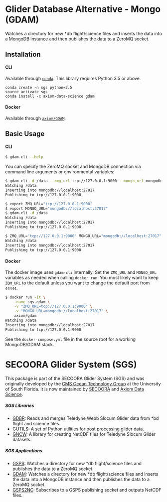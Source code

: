 # Glider Database Alternative - Mongo (GDAM)

Watches a directory for new *db flight/science files and inserts the data into a MongoDB instance and then publishes the data to a ZeroMQ socket.


## Installation

#### CLI

Available through [`conda`](http://conda.pydata.org/docs/install/quick.html). This library requires Python 3.5 or above.

```
conda create -n sgs python=3.5
source activate sgs
conda install -c axiom-data-science gdam
```

#### Docker

Available through [`axiom/GDAM`](#).


## Basic Usage

#### CLI

```bash
$ gdam-cli --help
```

You can specify the ZeroMQ socket and MongoDB connection via command line
arguments or environmental variables:

```bash
$ gdam-cli -d /data --zmg_url tcp://127.0.0.1:9000 --mongo_url mongodb://localhost:27017
Watching /data
Inserting into mongodb://localhost:27017
Publishing to tcp://127.0.0.1:9000
```

```bash
$ export ZMQ_URL="tcp://127.0.0.1:9000"
$ export MONGO_URL="mongodb://localhost:27017"
$ gdam-cli -d /data
Watching /data
Inserting into mongodb://localhost:27017
Publishing to tcp://127.0.0.1:9000
```

```bash
$ ZMQ_URL="tcp://127.0.0.1:9000" MONGO_URL="mongodb://localhost:27017" gdam-cli -d /data
Watching /data
Inserting into mongodb://localhost:27017
Publishing to tcp://127.0.0.1:9000
```

#### Docker

The docker image uses `gdam-cli` internally. Set the `ZMQ_URL` and `MONGO_URL` variables as needed when calling `docker run`. You most likely want to keep `ZQM_URL` to the default unless you want to change the default port from `44444`.

```bash
$ docker run -it \
    -name sgs-gdam \
    -v "ZMQ_URL=tcp://127.0.0.1:9000" \
    -v "MONGO_URL=mongodb://localhost:27017" \
    axiom/gdam
Watching /data
Inserting into mongodb://localhost:27017
Publishing to tcp://127.0.0.1:9000
```

See the `docker-compose.yml` file in the source root for a working MongoDB/GDAM stack.


# SECOORA Glider System (SGS)

This package is part of the SECOORA Glider System (SGS) and was originally developed by the [CMS Ocean Technology Group](http://www.marine.usf.edu/COT/) at the University of South Florida. It is now maintained by [SECOORA](http://secoora.org) and [Axiom Data Science](http://axiomdatascience.com).

##### SGS Libraries

* [GDBR](https://github.com/axiom-data-science/GBDR): Reads and merges Teledyne Webb Slocum Glider data from *bd flight and science files.
* [GUTILS](https://github.com/axiom-data-science/GUTILS): A set of Python utilities for post processing glider data.
* [GNCW](https://github.com/axiom-data-science/GNCW): A library for creating NetCDF files for Teledyne Slocum Glider datasets.

##### SGS Applications

* [GSPS](https://github.com/axiom-data-science/GSPS): Watches a directory for new *db flight/science files and publishes the data to a ZeroMQ socket.
* [GDAM](https://github.com/axiom-data-science/GDAM): Watches a directory for new *db flight/science files and inserts the data into a MongoDB instance and then publishes the data to a ZeroMQ socket.
* [GSPS2NC](https://github.com/axiom-data-science/GSPS2NC): Subscribes to a  GSPS publishing socket and outputs NetCDF files.

